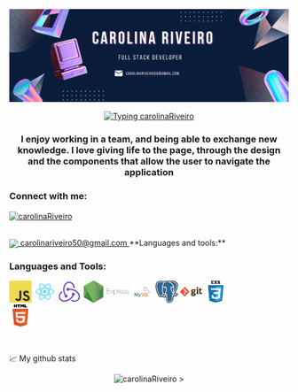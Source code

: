 
<img src="https://raw.githubusercontent.com/Carolinambb/Carolinambb/master/BannerCarolinaCenter.png" alt="banner carolina riveiro full stack">

<p align="center">
<a href="https://git.io/typing-svg"><img src="https://readme-typing-svg.herokuapp.com?font=Fira+Code&pause=1000&color=FF7B72&width=435&lines=Hi+there+I'm+Carolina👋%F0%9F%91%8B" alt="Typing carolinaRiveiro" /></a>
</p>

<h3 align="center">
I enjoy working in a team, and being able to exchange new knowledge. I love giving life to the page, through the design and the components that allow the user to navigate the application</h3>


<h3 align="left">Connect with me:</h3>
<p align="left">
<a href="https://www.linkedin.com/in/carolina-riveiro-268a82204/" target="blank"><img align="center" src="https://raw.githubusercontent.com/rahuldkjain/github-profile-readme-generator/master/src/images/icons/Social/linked-in-alt.svg" alt="carolinaRiveiro" height="30" width="45" /></a>
</p>
 <br>
 <a href="https://carolinariveiro50@gmail.com">
      <img align="center" src="https://user-images.githubusercontent.com/76783198/182482940-c4a2a044-de93-4450-b354-9628cbb175c9.svg"/>
      carolinariveiro50@gmail.com
    </a

<br>
**Languages and tools:**  

<h3 align="left">Languages and Tools:</h3>

<code><img height="40" src="https://raw.githubusercontent.com/github/explore/80688e429a7d4ef2fca1e82350fe8e3517d3494d/topics/javascript/javascript.png"></code>
<code><img height="40" src="https://raw.githubusercontent.com/github/explore/80688e429a7d4ef2fca1e82350fe8e3517d3494d/topics/react/react.png"></code>
<code><img height="40" src="https://raw.githubusercontent.com/github/explore/80688e429a7d4ef2fca1e82350fe8e3517d3494d/topics/redux/redux.png"></code>
<code><img height="40" src="https://raw.githubusercontent.com/github/explore/80688e429a7d4ef2fca1e82350fe8e3517d3494d/topics/nodejs/nodejs.png"></code>
<code><img height="40" src="https://raw.githubusercontent.com/github/explore/80688e429a7d4ef2fca1e82350fe8e3517d3494d/topics/express/express.png"></code> 
<code><img height="40" src="https://raw.githubusercontent.com/github/explore/80688e429a7d4ef2fca1e82350fe8e3517d3494d/topics/mysql/mysql.png"></code>
<code><img height="40" src="https://raw.githubusercontent.com/github/explore/80688e429a7d4ef2fca1e82350fe8e3517d3494d/topics/postgresql/postgresql.png"></code> 
<code><img height="40" src="https://raw.githubusercontent.com/github/explore/80688e429a7d4ef2fca1e82350fe8e3517d3494d/topics/git/git.png"></code> 
<code><img height="40" src="https://raw.githubusercontent.com/github/explore/80688e429a7d4ef2fca1e82350fe8e3517d3494d/topics/css/css.png"></code>  
<code><img height="40" src="https://raw.githubusercontent.com/github/explore/80688e429a7d4ef2fca1e82350fe8e3517d3494d/topics/html/html.png"></code> 
 
 <br>

📈 My github stats

<p align="center"> <img src="https://github-readme-stats.vercel.app/api?username=Carolinambb&show_icons=true&theme=gotham" alt="carolinaRiveiro" />
>    
   
